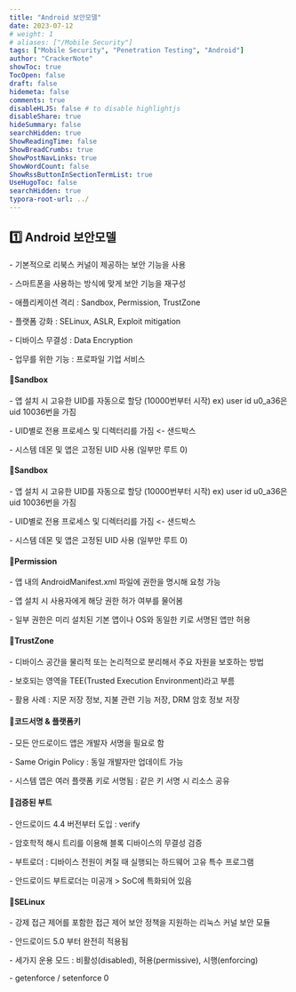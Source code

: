 ```yaml
---
title: "Android 보안모델"
date: 2023-07-12
# weight: 1
# aliases: ["/Mobile Security"]
tags: ["Mobile Security", "Penetration Testing", "Android"]
author: "CrackerNote"
showToc: true
TocOpen: false
draft: false
hidemeta: false
comments: true
disableHLJS: false # to disable highlightjs
disableShare: true
hideSummary: false
searchHidden: true
ShowReadingTime: false
ShowBreadCrumbs: true
ShowPostNavLinks: true
ShowWordCount: false
ShowRssButtonInSectionTermList: true
UseHugoToc: false
searchHidden: true
typora-root-url: ../
---
```


## 1️⃣ Android 보안모델	

\- 기본적으로 리북스 커널이 제공하는 보안 기능을 사용

\- 스마트폰을 사용하는 방식에 맞게 보안 기능을 재구성

\- 애플리케이션 격리 : Sandbox, Permission, TrustZone

\- 플랫폼 강화 : SELinux, ASLR, Exploit mitigation

\- 디바이스 무결성 : Data Encryption

\- 업무를 위한 기능 : 프로파일 기업 서비스



#### 📜**Sandbox**

\- 앱 설치 시 고유한 UID를 자동으로 할당 (10000번부터 시작)
  ex) user id u0_a36은 uid 10036번을 가짐

\- UID별로 전용 프로세스 및 디렉터리를 가짐 <- 샌드박스

\- 시스템 데몬 및 앱은 고정된 UID 사용 (일부만 루트 0)



#### 📜**Sandbox**

\- 앱 설치 시 고유한 UID를 자동으로 할당 (10000번부터 시작)
  ex) user id u0_a36은 uid 10036번을 가짐

\- UID별로 전용 프로세스 및 디렉터리를 가짐 <- 샌드박스

\- 시스템 데몬 및 앱은 고정된 UID 사용 (일부만 루트 0)



#### 📜**Permission**

\- 앱 내의 AndroidManifest.xml 파일에 권한을 명시해 요청 가능

\- 앱 설치 시 사용자에게 해당 권한 허가 여부를 물어봄

\- 일부 권한은 미리 설치된 기본 앱이나 OS와 동일한 키로 서명된 앱만 허용



#### 📜**TrustZone**

\- 디바이스 공간을 물리적 또는 논리적으로 분리해서 주요 자원을 보호하는 방법

\- 보호되는 영역을 TEE(Trusted Execution Environment)라고 부름

\- 활용 사례 : 지문 저장 정보, 지불 관련 기능 저장, DRM 암호 정보 저장



#### 📜**코드서명 & 플랫폼키**

\- 모든 안드로이드 앱은 개발자 서명을 필요로 함

\- Same Origin Policy : 동일 개발자만 업데이트 가능 

\- 시스템 앱은 여러 플랫폼 키로 서명됨 : 같은 키 서명 시 리소스 공유



#### 📜**검증된 부트**

\- 안드로이드 4.4 버전부터 도입 : verify

\- 암호학적 해시 트리를 이용해 블록 디바이스의 무결성 검증

\- 부트로더 : 디바이스 전원이 켜질 때 실행되는 하드웨어 고유 특수 프로그램

\- 안드로이드 부트로더는 미공개 > SoC에 특화되어 있음



#### 📜**SELinux**

\- 강제 접근 제어를 포함한 접근 제어 보안 정책을 지원하는 리눅스 커널 보안 모듈

\- 안드로이드 5.0 부터 완전히 적용됨

\- 세가지 운용 모드 : 비활성(disabled), 허용(permissive), 시행(enforcing)

\- getenforce / setenforce 0
